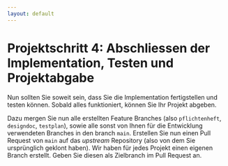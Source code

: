 ```yaml
---
layout: default
---
```

# Projektschritt 4: Abschliessen der Implementation, Testen und Projektabgabe

Nun sollten Sie soweit sein, dass Sie die Implementation fertigstellen und testen können.
Sobald alles funktioniert, können Sie Ihr Projekt abgeben.  

Dazu mergen Sie nun alle erstellten Feature Branches (also ```pflichtenheft```, ```designdoc```, ```testplan```), sowie alle sonst von Ihnen für die Entwicklung verwendeten Branches in den branch ```main```.
Erstellen Sie nun einen Pull Request von ```main``` auf das *upstream* Repository (also von dem Sie ursprünglich geklont haben). Wir haben für jedes Projekt einen eigenen Branch erstellt. Geben Sie diesen als Zielbranch im Pull Request an.



